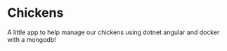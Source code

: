 # Chickens
 A little app to help manage our chickens using dotnet angular and docker with a mongodb!
